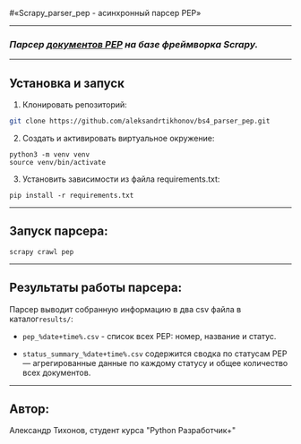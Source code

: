 #«Scrapy_parser_pep - асинхронный парсер PEP» 
___
### **_Парсер [документов PEP](https://www.python.org/dev/peps/) на базе фреймворка Scrapy._**
___

## Установка и запуск
1. Клонировать репозиторий:

```bash
git clone https://github.com/aleksandrtikhonov/bs4_parser_pep.git
```
2. Cоздать и активировать виртуальное окружение:

```
python3 -m venv venv
source venv/bin/activate
```
3. Установить зависимости из файла requirements.txt:
```
pip install -r requirements.txt
```
___

## Запуск парсера:
```
scrapy crawl pep
```
___
## Результаты работы парсера:
Парсер выводит собранную информацию в два csv файла в каталог`results/`:
- `pep_%date+time%.csv` - список всех PEP: номер, название и статус.
  

- `status_summary_%date+time%.csv` содержится сводка по статусам PEP — 
  агрегированные данные по каждому статусу и общее количество всех документов.
  
___

## Автор:
Александр Тихонов, студент курса "Python Разработчик+"
